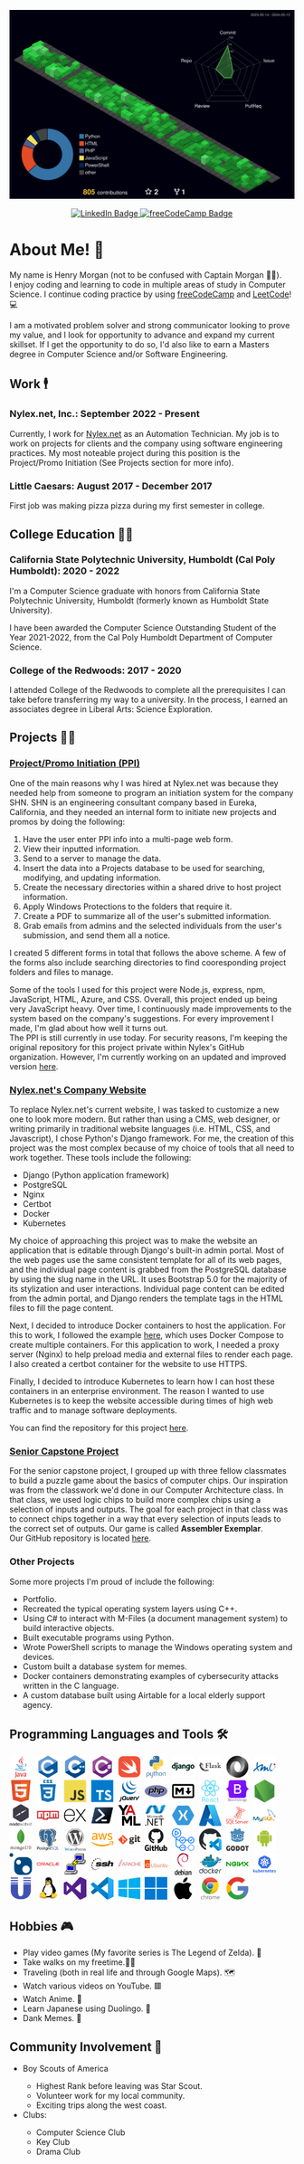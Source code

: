 ![](./profile-3d-contrib/profile-night-green.svg)
<!-- Original GIF for profile
<div align="center">
  <img src="https://media4.giphy.com/media/dxn6fRlTIShoeBr69N/giphy.gif?cid=ecf05e47e387wrkdtx6drx3ssrv7w2yulhtnv7jy1ndlwoa1&rid=giphy.gif&ct=g"/> 
</div>
-->
<div id="badges" align="center">
    <a href="https://www.linkedin.com/in/henry-morgan-938485227">
        <img src="https://img.shields.io/badge/LinkedIn-blue?style=for-the-badge&logo=linkedin&logoColor=white" alt="LinkedIn Badge"/>
    </a>
    <a href="https://www.freecodecamp.org/henatic">
        <img src="https://img.shields.io/badge/freeCodeCamp-2a2b40?style=for-the-badge&logo=freeCodeCamp&logoColor=white" alt="freeCodeCamp Badge"/>
    </a>
</div>
<h1>About Me! 🧠</h1>
<p>My name is Henry Morgan (not to be confused with Captain Morgan 🏴‍☠️).<br>I enjoy coding and learning to code in multiple areas of study in Computer Science.  I continue coding practice by using <a href="https://www.freecodecamp.org/">freeCodeCamp</a> and <a href="https://leetcode.com">LeetCode</a>! 💻</p>
<p>I am a motivated problem solver and strong communicator looking to prove my value, and I look for opportunity to advance and expand my current skillset.  If I get the opportunity to do so, I'd also like to earn a Masters degree in Computer Science and/or Software Engineering.</p>
<h2>Work 🕴️</h2>
<h3>Nylex.net, Inc.: September 2022 - Present</h3>
<p>Currently, I work for <a href="https://www.nylex.net/">Nylex.net</a> as an Automation Technician.  My job is to work on projects for clients and the company using software engineering practices.  My most noteable project during this position is the Project/Promo Initiation (See Projects section for more info).</p>
<h3>Little Caesars: August 2017 - December 2017</h3>
<p>First job was making pizza pizza during my first semester in college.</p>
<h2>College Education 👨‍🎓</h2>
<h3>California State Polytechnic University, Humboldt (Cal Poly Humboldt): 2020 - 2022</h3>
<p>I'm a Computer Science graduate with honors from California State Polytechnic University, Humboldt (formerly known as Humboldt State University).</p>
<p>I have been awarded the Computer Science Outstanding Student of the Year 2021-2022, from the Cal Poly Humboldt Department of Computer Science.</p>
<h3>College of the Redwoods: 2017 - 2020</h3>
<p>I attended College of the Redwoods to complete all the prerequisites I can take before transferring my way to a university.  In the process, I earned an associates degree in Liberal Arts: Science Exploration.</p>
<h2>Projects 👨‍💻</h2>
<h3><a href="https://github.com/Nylex-net/PPI-Build2">Project/Promo Initiation (PPI)</a></h3>
<p>One of the main reasons why I was hired at Nylex.net was because they needed help from someone to program an initiation system for the company SHN.  SHN is an engineering consultant company based in Eureka, California, and they needed an internal form to initiate new projects and promos by doing the following:</p>
<ol>
  <li>Have the user enter PPI info into a multi-page web form.</li>
  <li>View their inputted information.</li>
  <li>Send to a server to manage the data.</li>
  <li>Insert the data into a Projects database to be used for searching, modifying, and updating information.</li>
  <li>Create the necessary directories within a shared drive to host project information.</li>
  <li>Apply Windows Protections to the folders that require it.</li>
  <li>Create a PDF to summarize all of the user's submitted information.</li>
  <li>Grab emails from admins and the selected individuals from the user's submission, and send them all a notice.</li>
</ol>
<p>I created 5 different forms in total that follows the above scheme.  A few of the forms also include searching directories to find cooresponding project folders and files to manage.</p>
<p>Some of the tools I used for this project were Node.js, express, npm, JavaScript, HTML, Azure, and CSS.  Overall, this project ended up being very JavaScript heavy.  Over time, I continuously made improvements to the system based on the company's suggestions.  For every improvement I made, I'm glad about how well it turns out.<br>The PPI is still currently in use today.  For security reasons, I'm keeping the original repository for this project private within Nylex's GitHub organization.  However, I'm currently working on an updated and improved version <a href="https://github.com/Nylex-net/PPI-Build2">here</a>.</p>
<h3><a href="https://github.com/Nylex-net/website">Nylex.net's Company Website</a></h3>
<p>To replace Nylex.net's current website, I was tasked to customize a new one to look more modern. But rather than using a CMS, web designer, or writing primarily in traditional website languages (i.e. HTML, CSS, and Javascript), I chose Python's Django framework. For me, the creation of this project was the most complex because of my choice of tools that all need to work together.  These tools include the following:</p>
<ul>
  <li>Django (Python application framework)</li>
  <li>PostgreSQL</li>
  <li>Nginx</li>
  <li>Certbot</li>
  <li>Docker</li>
  <li>Kubernetes</li>
</ul>
<p>My choice of approaching this project was to make the website an application that is editable through Django's built-in admin portal. Most of the web pages use the same consistent template for all of its web pages, and the individual page content is grabbed from the PostgreSQL database by using the slug name in the URL.  It uses Bootstrap 5.0 for the majority of its stylization and user interactions. Individual page content can be edited from the admin portal, and Django renders the template tags in the HTML files to fill the page content.</p>
<p>Next, I decided to introduce Docker containers to host the application. For this to work, I followed the example <a href="https://londonappdeveloper.com/deploying-django-with-docker-compose/">here</a>, which uses Docker Compose to create multiple containers. For this application to work, I needed a proxy server (Nginx) to help preload media and external files to render each page. I also created a certbot container for the website to use HTTPS.</p>
<p>Finally, I decided to introduce Kubernetes to learn how I can host these containers in an enterprise environment. The reason I wanted to use Kubernetes is to keep the website accessible during times of high web traffic and to manage software deployments.</p>
<p>You can find the repository for this project <a href="https://github.com/Nylex-net/website">here</a>.</p>
<h3><a href="https://github.com/SeanFxyz/assembler_exemplar">Senior Capstone Project</a></h3>
<p>For the senior capstone project, I grouped up with three fellow classmates to build a puzzle game about the basics of computer chips.  Our inspiration was from the classwork we'd done in our Computer Architecture class.  In that class, we used logic chips to build more complex chips using a selection of inputs and outputs.  The goal for each project in that class was to connect chips together in a way that every selection of inputs leads to the correct set of outputs.  Our game is called <strong>Assembler Exemplar</strong>.<br>Our GitHub repository is located <a href="https://github.com/SeanFxyz/assembler_exemplar">here</a>.</p>
<h3>Other Projects</h3>
<p>Some more projects I'm proud of include the following:</p>
<ul>
  <li>Portfolio.</li>
  <li>Recreated the typical operating system layers using C++.</li>
  <li>Using C# to interact with M-Files (a document management system) to build interactive objects.</li>
  <li>Built executable programs using Python.</li>
  <li>Wrote PowerShell scripts to manage the Windows operating system and devices.</li>
  <li>Custom built a database system for memes.</li>
  <li>Docker containers demonstrating examples of cybersecurity attacks written in the C language.</li>
  <li>A custom database built using <a href"https://www.airtable.com/">Airtable</a> for a local elderly support agency.</li>
</ul>
<h2>Programming Languages and Tools 🛠️</h2>
<div>
  <img src="https://github.com/devicons/devicon/blob/master/icons/java/java-original-wordmark.svg" title="Java" alt="Java" width="40" height="40"/>&nbsp;
  <img src="https://github.com/devicons/devicon/blob/master/icons/c/c-original.svg" title="C" alt="C" width="40" height="40"/>&nbsp;
  <img src="https://github.com/devicons/devicon/blob/master/icons/cplusplus/cplusplus-original.svg" title="C++" alt="C++" width="40" height="40"/>&nbsp;
  <img src="https://github.com/devicons/devicon/blob/master/icons/csharp/csharp-original.svg" title="C#" alt="C#" width="40" height="40"/>&nbsp;
  <img src="https://github.com/devicons/devicon/blob/master/icons/swift/swift-original.svg" title="Swift" alt="Swift" width="40" height="40"/>&nbsp;
  <img src="https://github.com/devicons/devicon/blob/master/icons/python/python-original-wordmark.svg" title="Python" alt="Python" width="40" height="40"/>&nbsp;
  <img src="https://github.com/devicons/devicon/blob/master/icons/django/django-plain-wordmark.svg" title="Django" alt="Django" width="40" height="40"/>&nbsp;
  <img src="https://github.com/devicons/devicon/blob/master/icons/flask/flask-original-wordmark.svg" title="Flask" alt="Flask" width="40" height="40"/>&nbsp;
  <img src="https://github.com/devicons/devicon/blob/master/icons/json/json-original.svg" title="JSON" alt="JSON" width="40" height="40"/>&nbsp;
  <img src="https://github.com/devicons/devicon/blob/master/icons/xml/xml-original.svg" title="XML" alt="XML" width="40" height="40"/>&nbsp;
  <img src="https://github.com/devicons/devicon/blob/master/icons/html5/html5-original.svg" title="HTML5" alt="HTML" width="40" height="40"/>&nbsp;
  <img src="https://github.com/devicons/devicon/blob/master/icons/css3/css3-plain-wordmark.svg"  title="CSS3" alt="CSS" width="40" height="40"/>&nbsp;
  <img src="https://github.com/devicons/devicon/blob/master/icons/javascript/javascript-original.svg" title="JavaScript" alt="JavaScript" width="40" height="40"/>&nbsp;
  <img src="https://github.com/devicons/devicon/blob/master/icons/typescript/typescript-original.svg" title="TypeScript" alt="TypeScript" width="40" height="40"/>&nbsp;
  <img src="https://github.com/devicons/devicon/blob/master/icons/jquery/jquery-original-wordmark.svg" title="jQuery" alt="jQuery" width="40" height="40"/>&nbsp;
  <img src="https://github.com/devicons/devicon/blob/master/icons/php/php-original.svg" title="PHP" alt="PHP" width="40" height="40"/>&nbsp;
  <img src="https://github.com/devicons/devicon/blob/master/icons/markdown/markdown-original.svg" title="Markdown" alt="Markdown" width="40" height="40"/>&nbsp;
  <img src="https://github.com/devicons/devicon/blob/master/icons/react/react-original-wordmark.svg" title="React" alt="React" width="40" height="40"/>&nbsp;
  <img src="https://github.com/devicons/devicon/blob/master/icons/bootstrap/bootstrap-original-wordmark.svg" title="Bootstrap" alt="Bootstrap" width="40" height="40"/>&nbsp;
  <img src="https://github.com/devicons/devicon/blob/master/icons/nodejs/nodejs-original.svg" title="Node.js" alt="Node.js" width="40" height="40"/>&nbsp;
  <img src="https://github.com/devicons/devicon/blob/master/icons/nodewebkit/nodewebkit-plain-wordmark.svg" title="Nodewebkit" alt="Nodewebkit" width="40" height="40"/>&nbsp;
  <img src="https://github.com/devicons/devicon/blob/master/icons/npm/npm-original-wordmark.svg" title="NPM" alt="NPM" width="40" height="40"/>&nbsp;
  <img src="https://github.com/devicons/devicon/blob/master/icons/express/express-original.svg" title="Express" alt="Express " width="40" height="40"/>&nbsp;
  <img src="https://github.com/devicons/devicon/blob/master/icons/powershell/powershell-original.svg" title="PowerShell" alt="PowerShell" width="40" height="40"/>&nbsp;
  <img src="https://github.com/devicons/devicon/blob/master/icons/yaml/yaml-original.svg" title="YAML" alt="YAML" width="40" height="40"/>&nbsp;
  <img src="https://github.com/devicons/devicon/blob/master/icons/dot-net/dot-net-original-wordmark.svg" title=".NET" alt=".NET" width="40" height="40"/>&nbsp;
  <img src="https://github.com/devicons/devicon/blob/master/icons/xamarin/xamarin-original.svg" title="Xamarin" alt="Xamarin" width="40" height="40"/>&nbsp;
  <img src="https://github.com/devicons/devicon/blob/master/icons/azure/azure-original.svg" title="Azure" alt="Azure" width="40" height="40"/>&nbsp;
  <img src="https://github.com/devicons/devicon/blob/master/icons/microsoftsqlserver/microsoftsqlserver-plain-wordmark.svg" title="MSSQL" alt="MSSQL" width="40" height="40"/>&nbsp;
  <img src="https://github.com/devicons/devicon/blob/master/icons/mysql/mysql-original-wordmark.svg" title="MySQL"  alt="MySQL" width="40" height="40"/>&nbsp;
  <img src="https://github.com/devicons/devicon/blob/master/icons/mongodb/mongodb-original-wordmark.svg" title="MongoDB" alt="MongoDB" width="40" height="40"/>&nbsp;
  <img src="https://github.com/devicons/devicon/blob/master/icons/postgresql/postgresql-original-wordmark.svg" title="PostgreSQL" alt="PostgreSQL" width="40" height="40"/>&nbsp;
  <img src="https://github.com/devicons/devicon/blob/master/icons/wordpress/wordpress-original.svg" title="WordPress" alt="WordPress" width="40" height="40"/>&nbsp;
  <img src="https://github.com/devicons/devicon/blob/master/icons/amazonwebservices/amazonwebservices-plain-wordmark.svg" title="AWS" alt="AWS" width="40" height="40"/>&nbsp;
  <img src="https://github.com/devicons/devicon/blob/master/icons/git/git-original-wordmark.svg" title="Git" alt="Git" width="40" height="40"/>&nbsp;
  <img src="https://github.com/devicons/devicon/blob/master/icons/github/github-original-wordmark.svg" title="GitHub"  alt="GitHub" width="40" height="40"/>&nbsp;
  <img src="https://github.com/devicons/devicon/blob/master/icons/githubactions/githubactions-original.svg" title="GitHub Actions"  alt="GitHub Actions" width="40" height="40"/>&nbsp;
  <img src="https://github.com/devicons/devicon/blob/master/icons/githubcodespaces/githubcodespaces-original.svg" title="GitHub Codespaces"  alt="GitHub Codespaces" width="40" height="40"/>&nbsp;
  <img src="https://github.com/devicons/devicon/blob/master/icons/godot/godot-original-wordmark.svg" title="Godot" alt="Godot" width="40" height="40"/>&nbsp;
  <img src="https://github.com/devicons/devicon/blob/master/icons/android/android-original-wordmark.svg" title="Android" alt="Android" width="40" height="40"/>&nbsp;
  <img src="https://github.com/devicons/devicon/blob/master/icons/nuget/nuget-original.svg" title="Nuget" alt="Nuget" width="40" height="40"/>&nbsp;
  <img src="https://github.com/devicons/devicon/blob/master/icons/oracle/oracle-original.svg" title="Oracle" alt="Oracle" width="40" height="40"/>&nbsp;
  <img src="https://github.com/devicons/devicon/blob/master/icons/putty/putty-original.svg" title="PuTTY" alt="PuTTY" width="40" height="40"/>&nbsp;
  <img src="https://github.com/devicons/devicon/blob/master/icons/ssh/ssh-original-wordmark.svg" title="SSH" alt="SSH" width="40" height="40"/>&nbsp;
  <img src="https://github.com/devicons/devicon/blob/master/icons/apache/apache-line-wordmark.svg" title="Apache" alt="Apache" width="40" height="40"/>&nbsp;
  <img src="https://github.com/devicons/devicon/blob/master/icons/ubuntu/ubuntu-plain-wordmark.svg" title="Ubuntu" alt="Ubuntu" width="40" height="40"/>&nbsp;
  <img src="https://github.com/devicons/devicon/blob/master/icons/debian/debian-original-wordmark.svg" title="Debian" alt="Debian" width="40" height="40"/>&nbsp;
  <img src="https://github.com/devicons/devicon/blob/master/icons/docker/docker-original-wordmark.svg" title="Docker" alt="Docker" width="40" height="40"/>&nbsp;
  <img src="https://github.com/devicons/devicon/blob/master/icons/nginx/nginx-original.svg" title="Nginx" alt="Nginx" width="40" height="40"/>&nbsp;
  <img src="https://github.com/devicons/devicon/blob/master/icons/kubernetes/kubernetes-plain-wordmark.svg" title="Kubernetes" alt="Kubernetes" width="40" height="40"/>&nbsp;
  <img src="https://github.com/devicons/devicon/blob/master/icons/unix/unix-original.svg" title="Unix" alt="Unix" width="40" height="40"/>&nbsp;
  <img src="https://github.com/devicons/devicon/blob/master/icons/linux/linux-original.svg" title="Linux" alt="Linux" width="40" height="40"/>&nbsp;
  <img src="https://github.com/devicons/devicon/blob/master/icons/visualstudio/visualstudio-plain.svg" title="Visual Studio" alt="Visual Studio" width="40" height="40"/>&nbsp;
  <img src="https://github.com/devicons/devicon/blob/master/icons/vscode/vscode-original.svg" title="Visual Studio Code" alt="Visual Studio Code" width="40" height="40"/>&nbsp;
  <img src="https://github.com/devicons/devicon/blob/master/icons/windows8/windows8-original.svg" title="Windows 8" alt="Windows 8" width="40" height="40"/>&nbsp;
  <img src="https://github.com/devicons/devicon/blob/master/icons/windows11/windows11-original.svg" title="Windows 11" alt="Windows 11" width="40" height="40"/>&nbsp;
  <img src="https://github.com/devicons/devicon/blob/master/icons/apple/apple-original.svg" title="Apple" alt="Apple" width="40" height="40"/>&nbsp;
  <img src="https://github.com/devicons/devicon/blob/master/icons/chrome/chrome-original-wordmark.svg" title="Chrome" alt="Chrome" width="40" height="40"/>&nbsp;
  <img src="https://github.com/devicons/devicon/blob/master/icons/google/google-original.svg" title="Google" alt="Google" width="40" height="40"/>&nbsp;
</div>
<h2>Hobbies 🎮</h2>
<ul>
  <li>Play video games (My favorite series is The Legend of Zelda). 👾</li>
  <li>Take walks on my freetime.🚶‍♂️</li>
  <li>Traveling (both in real life and through Google Maps). 🗺️</li>
  <li>Watch various videos on YouTube. 🟥</li>
  <li>Watch Anime. 🗼</li>
  <li>Learn Japanese using Duolingo. 🎌</li>
  <li>Dank Memes. 🤤</li>
</ul>
<h2>Community Involvement 🌲</h2>
<ul>
  <li>Boy Scouts of America</li>
  <ul>
    <li>Highest Rank before leaving was Star Scout.</li>
    <li>Volunteer work for my local community.</li>
    <li>Exciting trips along the west coast.</li>
  </ul>
  <li>Clubs:</li>
  <ul>
    <li>Computer Science Club</li>
    <li>Key Club</li>
    <li>Drama Club</li>
  </ul>
</ul>
<!---
henatic/henatic is a ✨ special ✨ repository because its `README.md` (this file) appears on your GitHub profile.
You can click the Preview link to take a look at your changes.
--->
